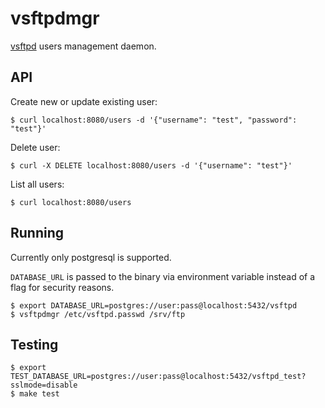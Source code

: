 # vsftpdmgr

[vsftpd](https://en.wikipedia.org/wiki/Vsftpd) users management daemon.

## API

Create new or update existing user:
```
$ curl localhost:8080/users -d '{"username": "test", "password": "test"}'
```

Delete user:
```
$ curl -X DELETE localhost:8080/users -d '{"username": "test"}'
```

List all users:
```
$ curl localhost:8080/users
```

## Running

Currently only postgresql is supported.

`DATABASE_URL` is passed to the binary via environment variable instead of a flag for security reasons.

```
$ export DATABASE_URL=postgres://user:pass@localhost:5432/vsftpd
$ vsftpdmgr /etc/vsftpd.passwd /srv/ftp
```

## Testing

```
$ export TEST_DATABASE_URL=postgres://user:pass@localhost:5432/vsftpd_test?sslmode=disable
$ make test
```

